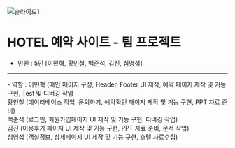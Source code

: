 ![슬라이드1](https://github.com/user-attachments/assets/a9e5e71b-ec10-4ad6-9259-4b278339439e)

# HOTEL 예약 사이트 - 팀 프로젝트
- 인원 : 5인 [이민혁, 황인철, 백준석, 김진, 심영섭]
<hr>
- 역할 : 이민혁 (메인 페이지 구성, Header, Footer UI 제작, 예약 페이지 제작 및 기능 구현, Test 및 디버깅 작업<br>
        황인철 (데이터베이스 작업, 문의하기, 예약확인 페이지 제작 및 기능 구현, PPT 자료 준비)<br>
        백준석 (로그인, 회원가입페이지 UI 제작 및 기능 구현, 디버깅 작업)<br>
        김진 (이용후기 페이지 UI 제작 및 기능 구현, PPT 자료 준비, 문서 작업)<br>
        심영섭 (객실정보, 상세페이지 UI 제작 및 기능 구현, 호텔 자료수집)<br>

  

